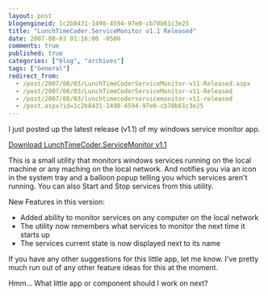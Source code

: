 ```yaml
---
layout: post
blogengineid: 1c2b8431-1490-4594-97e0-cb70b61c3e25
title: "LunchTimeCoder.ServiceMonitor v1.1 Released"
date: 2007-08-03 01:16:00 -0500
comments: true
published: true
categories: ["blog", "archives"]
tags: ["General"]
redirect_from: 
  - /post/2007/08/03/LunchTimeCoderServiceMonitor-v11-Released.aspx
  - /post/2007/08/03/LunchTimeCoderServiceMonitor-v11-Released
  - /post/2007/08/03/lunchtimecoderservicemonitor-v11-released
  - /post.aspx?id=1c2b8431-1490-4594-97e0-cb70b61c3e25
---
```

<!-- more -->

I just posted up the latest release (v1.1) of my windows service monitor app.

<A href="/download/lunchtimecoder/dotNet/WindowsServiceMonitor/">Download LunchTimeCoder.ServiceMonitor v1.1</A>

This is a small utility that monitors windows services running on the local machine or any maching on the local network. And notifies you via an icon in the system tray and a balloon popup telling you which services aren't running. You can also Start and Stop services from this utility.

New Features in this version:
<UL>
<LI>Added ability to monitor services on any computer on the local network</LI>
<LI>The utility now remembers what services to monitor the next time it starts up</LI>
<LI>The services current state is now displayed next to its name</LI></UL>

If you have any other suggestions for this little app, let me know. I've pretty much run out of any other feature ideas for this at the moment.

Hmm... What little app or component should I work on next?
